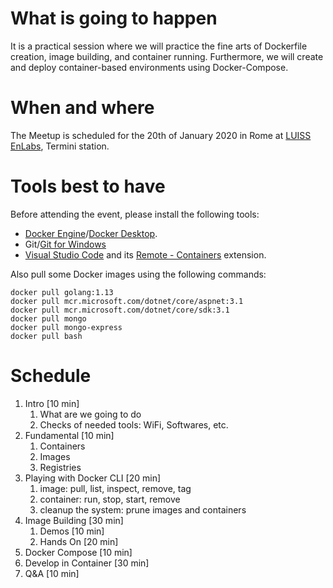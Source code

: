 # What is going to happen

It is a practical session where we will practice the fine arts of Dockerfile creation, image building, and container running.
Furthermore, we will create and deploy container-based environments using Docker-Compose.


# When and where

The Meetup is scheduled for the 20th of January 2020 in Rome at [LUISS EnLabs](https://www.luissenlabs.com/), Termini station.


# Tools best to have

Before attending the event, please install the following tools:
- [Docker Engine](https://docs.docker.com/install/)/[Docker Desktop](https://www.docker.com/products/docker-desktop).
- Git/[Git for Windows](https://gitforwindows.org/)
- [Visual Studio Code](https://code.visualstudio.com/) and its [Remote - Containers](https://marketplace.visualstudio.com/items?itemName=ms-vscode-remote.remote-containers) extension.


Also pull some Docker images using the following commands:

```
docker pull golang:1.13
docker pull mcr.microsoft.com/dotnet/core/aspnet:3.1
docker pull mcr.microsoft.com/dotnet/core/sdk:3.1
docker pull mongo
docker pull mongo-express
docker pull bash
```

# Schedule

1. Intro                                        [10 min]
   1. What are we going to do
   2. Checks of needed tools: WiFi, Softwares, etc.
2. Fundamental                                  [10 min]
   1. Containers
   2. Images 
   3. Registries 
3. Playing with Docker CLI                      [20 min]
   1. image: pull, list, inspect, remove, tag
   2. container: run, stop, start, remove
   3. cleanup the system: prune images and containers
4. Image Building                               [30 min]
   1. Demos [10 min]
   2. Hands On [20 min]
5. Docker Compose                               [10 min]
6. Develop in Container                         [30 min]
7. Q&A                                          [10 min]
